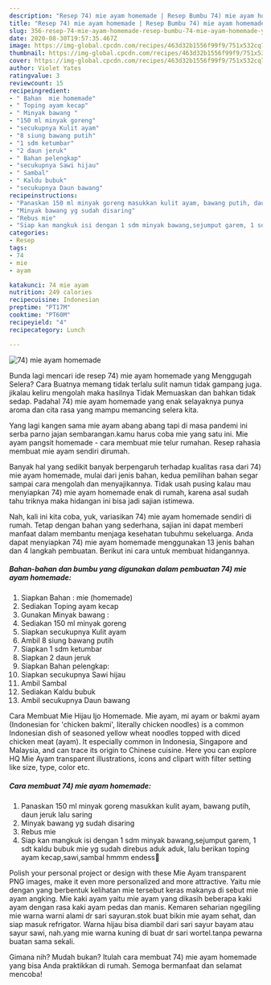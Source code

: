 ```yaml
---
description: "Resep 74) mie ayam homemade | Resep Bumbu 74) mie ayam homemade Yang Lezat Sekali"
title: "Resep 74) mie ayam homemade | Resep Bumbu 74) mie ayam homemade Yang Lezat Sekali"
slug: 356-resep-74-mie-ayam-homemade-resep-bumbu-74-mie-ayam-homemade-yang-lezat-sekali
date: 2020-08-30T19:57:35.467Z
image: https://img-global.cpcdn.com/recipes/463d32b1556f99f9/751x532cq70/74-mie-ayam-homemade-foto-resep-utama.jpg
thumbnail: https://img-global.cpcdn.com/recipes/463d32b1556f99f9/751x532cq70/74-mie-ayam-homemade-foto-resep-utama.jpg
cover: https://img-global.cpcdn.com/recipes/463d32b1556f99f9/751x532cq70/74-mie-ayam-homemade-foto-resep-utama.jpg
author: Violet Yates
ratingvalue: 3
reviewcount: 15
recipeingredient:
- " Bahan  mie homemade"
- " Toping ayam kecap"
- " Minyak bawang "
- "150 ml minyak goreng"
- "secukupnya Kulit ayam"
- "8 siung bawang putih"
- "1 sdm ketumbar"
- "2 daun jeruk"
- " Bahan pelengkap"
- "secukupnya Sawi hijau"
- " Sambal"
- " Kaldu bubuk"
- "secukupnya Daun bawang"
recipeinstructions:
- "Panaskan 150 ml minyak goreng masukkan kulit ayam, bawang putih, daun jeruk lalu saring"
- "Minyak bawang yg sudah disaring"
- "Rebus mie"
- "Siap kan mangkuk isi dengan 1 sdm minyak bawang,sejumput garem, 1 sdt kaldu bubuk mie yg sudah direbus aduk aduk, lalu berikan toping ayam kecap,sawi,sambal hmmm endess🤗"
categories:
- Resep
tags:
- 74
- mie
- ayam

katakunci: 74 mie ayam 
nutrition: 249 calories
recipecuisine: Indonesian
preptime: "PT17M"
cooktime: "PT60M"
recipeyield: "4"
recipecategory: Lunch

---
```



![74) mie ayam homemade](https://img-global.cpcdn.com/recipes/463d32b1556f99f9/751x532cq70/74-mie-ayam-homemade-foto-resep-utama.jpg)

Bunda lagi mencari ide resep 74) mie ayam homemade yang Menggugah Selera? Cara Buatnya memang tidak terlalu sulit namun tidak gampang juga. jikalau keliru mengolah maka hasilnya Tidak Memuaskan dan bahkan tidak sedap. Padahal 74) mie ayam homemade yang enak selayaknya punya aroma dan cita rasa yang mampu memancing selera kita.

Yang lagi kangen sama mie ayam abang abang tapi di masa pandemi ini serba parno jajan sembarangan.kamu harus coba mie yang satu ini. Mie ayam pangsit homemade - cara membuat mie telur rumahan. Resep rahasia membuat mie ayam sendiri dirumah.

Banyak hal yang sedikit banyak berpengaruh terhadap kualitas rasa dari 74) mie ayam homemade, mulai dari jenis bahan, kedua pemilihan bahan segar sampai cara mengolah dan menyajikannya. Tidak usah pusing kalau mau menyiapkan 74) mie ayam homemade enak di rumah, karena asal sudah tahu triknya maka hidangan ini bisa jadi sajian istimewa.


Nah, kali ini kita coba, yuk, variasikan 74) mie ayam homemade sendiri di rumah. Tetap dengan bahan yang sederhana, sajian ini dapat memberi manfaat dalam membantu menjaga kesehatan tubuhmu sekeluarga. Anda dapat menyiapkan 74) mie ayam homemade menggunakan 13 jenis bahan dan 4 langkah pembuatan. Berikut ini cara untuk membuat hidangannya.

<!--inarticleads1-->

##### Bahan-bahan dan bumbu yang digunakan dalam pembuatan 74) mie ayam homemade:

1. Siapkan  Bahan : mie (homemade)
1. Sediakan  Toping ayam kecap
1. Gunakan  Minyak bawang :
1. Sediakan 150 ml minyak goreng
1. Siapkan secukupnya Kulit ayam
1. Ambil 8 siung bawang putih
1. Siapkan 1 sdm ketumbar
1. Siapkan 2 daun jeruk
1. Siapkan  Bahan pelengkap:
1. Siapkan secukupnya Sawi hijau
1. Ambil  Sambal
1. Sediakan  Kaldu bubuk
1. Ambil secukupnya Daun bawang


Cara Membuat Mie Hijau Ijo Homemade. Mie ayam, mi ayam or bakmi ayam (Indonesian for &#39;chicken bakmi&#39;, literally chicken noodles) is a common Indonesian dish of seasoned yellow wheat noodles topped with diced chicken meat (ayam). It especially common in Indonesia, Singapore and Malaysia, and can trace its origin to Chinese cuisine. Here you can explore HQ Mie Ayam transparent illustrations, icons and clipart with filter setting like size, type, color etc. 

<!--inarticleads2-->

##### Cara membuat 74) mie ayam homemade:

1. Panaskan 150 ml minyak goreng masukkan kulit ayam, bawang putih, daun jeruk lalu saring
1. Minyak bawang yg sudah disaring
1. Rebus mie
1. Siap kan mangkuk isi dengan 1 sdm minyak bawang,sejumput garem, 1 sdt kaldu bubuk mie yg sudah direbus aduk aduk, lalu berikan toping ayam kecap,sawi,sambal hmmm endess🤗


Polish your personal project or design with these Mie Ayam transparent PNG images, make it even more personalized and more attractive. Yaitu mie dengan yang berbentuk kelihatan mie tersebut keras makanya di sebut mie ayam angking. Mie kaki ayam yaitu mie ayam yang dikasih beberapa kaki ayam dengan rasa kaki ayam pedas dan manis. Kemaren seharian ngegiling mie warna warni alami dr sari sayuran.stok buat bikin mie ayam sehat, dan siap masuk refrigator. Warna hijau bisa diambil dari sari sayur bayam atau sayur sawi, nah.yang mie warna kuning di buat dr sari wortel.tanpa pewarna buatan sama sekali. 

Gimana nih? Mudah bukan? Itulah cara membuat 74) mie ayam homemade yang bisa Anda praktikkan di rumah. Semoga bermanfaat dan selamat mencoba!
